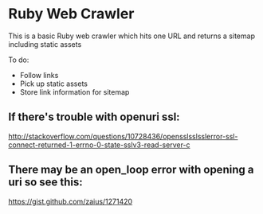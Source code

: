 # Ruby Web Crawler

This is a basic Ruby web crawler which hits one URL and returns a sitemap including static assets

To do:

* Follow links
* Pick up static assets
* Store link information for sitemap

## If there's trouble with openuri ssl:

http://stackoverflow.com/questions/10728436/opensslsslsslerror-ssl-connect-returned-1-errno-0-state-sslv3-read-server-c

## There may be an open_loop error with opening a uri so see this:

https://gist.github.com/zaius/1271420